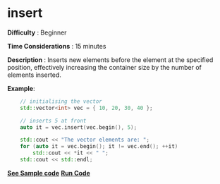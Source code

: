 # insert

**Difficulty** : Beginner

**Time Considerations** : 15 minutes

**Description** : Inserts new elements before the element at the specified position, effectively increasing the container size by the number of elements inserted.

**Example**:
```cpp
    // initialising the vector 
	std::vector<int> vec = { 10, 20, 30, 40 }; 

	// inserts 5 at front 
	auto it = vec.insert(vec.begin(), 5);  

	std::cout << "The vector elements are: "; 
	for (auto it = vec.begin(); it != vec.end(); ++it) 
		std::cout << *it << " "; 
	std::cout << std::endl;
```
**[See Sample code](../snippets/vector/insert.cpp)**
**[Run Code](https://rextester.com/AHENR90238)**

